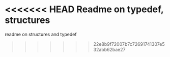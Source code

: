<<<<<<< HEAD
Readme on typedef, structures
=======
readme on structures and typedef
>>>>>>> 22e8b9f72007b7c72691741307e532abb62bae27
